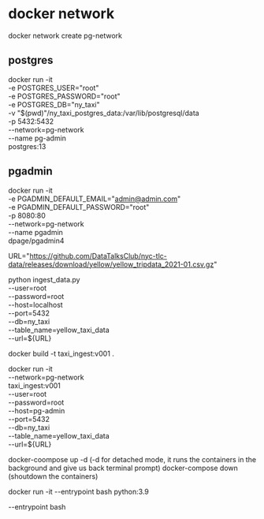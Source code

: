 




 

# docker network
docker network create pg-network




## postgres 
docker run -it \
  -e POSTGRES_USER="root" \
  -e POSTGRES_PASSWORD="root" \
  -e POSTGRES_DB="ny_taxi" \
  -v "$(pwd)"/ny_taxi_postgres_data:/var/lib/postgresql/data \
  -p 5432:5432 \
  --network=pg-network \
  --name pg-admin \
  postgres:13

  ## pgadmin

docker run -it \
 -e PGADMIN_DEFAULT_EMAIL="admin@admin.com" \
 -e PGADMIN_DEFAULT_PASSWORD="root" \
 -p 8080:80 \
 --network=pg-network \
 --name pgadmin \
 dpage/pgadmin4
 

URL="https://github.com/DataTalksClub/nyc-tlc-data/releases/download/yellow/yellow_tripdata_2021-01.csv.gz"

python ingest_data.py \
 --user=root \
 --password=root \
 --host=localhost \
 --port=5432 \
 --db=ny_taxi \
 --table_name=yellow_taxi_data \
 --url=${URL}

 docker build -t taxi_ingest:v001 .

 docker run -it \
    --network=pg-network \
    taxi_ingest:v001 \
        --user=root \
        --password=root \
        --host=pg-admin \
        --port=5432 \
        --db=ny_taxi \
        --table_name=yellow_taxi_data \
        --url=${URL}



docker-coompose up -d  (-d for detached mode, it runs the containers in the background and give us back terminal prompt)
docker-compose down  (shoutdown the containers)


docker run -it --entrypoint bash python:3.9

--entrypoint bash